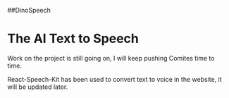 ##DinoSpeech
# The AI Text to Speech

Work on the project is still going on, I will keep pushing Comites time to time.

React-Speech-Kit has been used to convert text to voice in the website, it will be updated later.